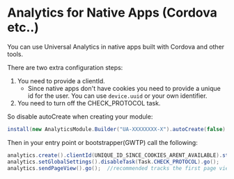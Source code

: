 # Analytics for Native Apps (Cordova etc..)

You can use Universal Analytics in native apps built with Cordova and other tools.

There are two extra configuration steps:

1. You need to provide a clientId.
    * Since native apps don't have cookies you need to provide a unique id for the user.  You can use `device.uuid` or your own identifier.
2. You need to turn off the CHECK_PROTOCOL task.

So disable autoCreate when creating your module:

```java
install(new AnalyticsModule.Builder("UA-XXXXXXXX-X").autoCreate(false).build());
```

Then in your entry point or bootstrapper(GWTP) call the following:

```java
analytics.create().clientId(UNIQUE_ID_SINCE_COOKIES_ARENT_AVAILABLE).storage(Storage.NONE).go();
analytics.setGlobalSettings().disableTask(Task.CHECK_PROTOCOL).go();
analytics.sendPageView().go();  //recommended tracks the first page view.
```
